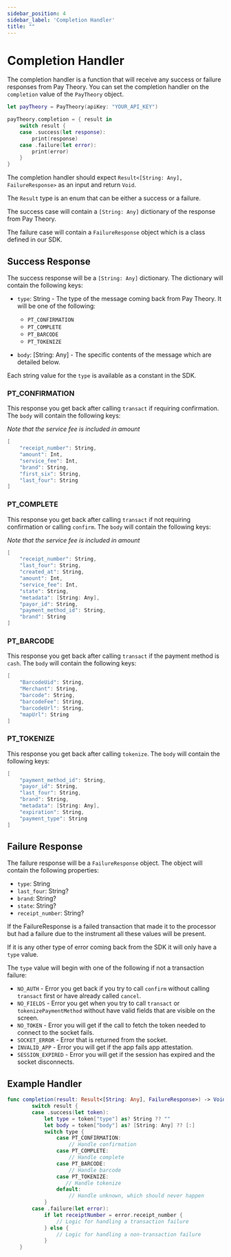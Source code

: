 ```yaml
---
sidebar_position: 4
sidebar_label: 'Completion Handler'
title: ""
---
```


# Completion Handler

The completion handler is a function that will receive any success or failure responses from Pay Theory. You can set the completion handler on the `completion` value of the `PayTheory` object.

```swift
let payTheory = PayTheory(apiKey: "YOUR_API_KEY")

payTheory.completion = { result in
    switch result {
    case .success(let response):
        print(response)
    case .failure(let error):
        print(error)
    }
}
```

The completion handler should expect `Result<[String: Any], FailureResponse>` as an input and return `Void`.

The `Result` type is an enum that can be either a success or a failure. 

The success case will contain a `[String: Any]` dictionary of the response from Pay Theory. 

The failure case will contain a `FailureResponse` object which is a class defined in our SDK.


## Success Response

The success response will be a `[String: Any]` dictionary. The dictionary will contain the following keys:

* `type`: String - The type of the message coming back from Pay Theory. It will be one of the following:
    * `PT_CONFIRMATION`
    * `PT_COMPLETE`
    * `PT_BARCODE`
    * `PT_TOKENIZE`

* `body`: [String: Any] - The specific contents of the message which are detailed below.

Each string value for the `type` is available as a constant in the SDK.

### PT_CONFIRMATION

This response you get back after calling `transact` if requiring confirmation. The `body` will contain the following keys:

*Note that the service fee is included in amount*

```swift
[   
    "receipt_number": String,
    "amount": Int,
    "service_fee": Int,
    "brand": String,
    "first_six": String,
    "last_four": String
]
```

### PT_COMPLETE

This response you get back after calling `transact` if not requiring confirmation or calling `confirm`. The `body` will contain the following keys:

*Note that the service fee is included in amount*

```swift
[   
    "receipt_number": String,
    "last_four": String,
    "created_at": String,
    "amount": Int,
    "service_fee": Int,
    "state": String,
    "metadata": [String: Any],
    "payor_id": String,
    "payment_method_id": String,
    "brand": String
]
```

### PT_BARCODE

This response you get back after calling `transact` if the payment method is `cash`. The `body` will contain the following keys:

```swift
[   
    "BarcodeUid": String,
    "Merchant": String,
    "barcode": String,
    "barcodeFee": String,
    "barcodeUrl": String,
    "mapUrl": String
]
```

### PT_TOKENIZE

This response you get back after calling `tokenize`. The `body` will contain the following keys:

```swift
[   
    "payment_method_id": String,
    "payor_id": String,
    "last_four": String,
    "brand": String,
    "metadata": [String: Any],
    "expiration": String,
    "payment_type": String
]
```


## Failure Response

The failure response will be a `FailureResponse` object. The object will contain the following properties:

* `type`: String
* `last_four`: String?
* `brand`: String?
* `state`: String?
* `receipt_number`: String?

If the FailureResponse is a failed transaction that made it to the processor but had a failure due to the instrument all these values will be present.

If it is any other type of error coming back from the SDK it will only have a `type` value.

The `type` value will begin with one of the following if not a transaction failure:

* `NO_AUTH` - Error you get back if you try to call `confirm` without calling `transact` first or have already called `cancel`.
* `NO_FIELDS` - Error you get when you try to call `transact` or `tokenizePaymentMethod` without have valid fields that are visible on the screen.
* `NO_TOKEN` - Error you will get if the call to fetch the token needed to connect to the socket fails.
* `SOCKET_ERROR` - Error that is returned from the socket.
* `INVALID_APP` - Error you will get if the app fails app attestation.
* `SESSION_EXPIRED` - Error you will get if the session has expired and the socket disconnects.


## Example Handler

```swift
func completion(result: Result<[String: Any], FailureResponse>) -> Void {
        switch result {
        case .success(let token):
            let type = token["type"] as? String ?? ""
            let body = token["body"] as? [String: Any] ?? [:]
            switch type {
                case PT_CONFIRMATION:
                    // Handle confirmation
                case PT_COMPLETE:
                    // Handle complete
                case PT_BARCODE:
                    // Handle barcode
                case PT_TOKENIZE:
                   // Handle tokenize
                default:
                    // Handle unknown, which should never happen
            }
        case .failure(let error):
            if let receiptNumber = error.receipt_number {
                // Logic for handling a transaction failure
            } else {
                // Logic for handling a non-transaction failure
            }
    }
```